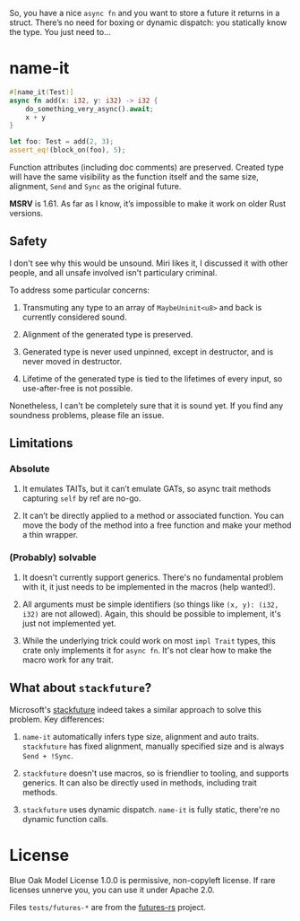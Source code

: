 So, you have a nice `async fn` and you want to store a future it returns in a struct. There’s
no need for boxing or dynamic dispatch: you statically know the type. You just need to...

# name-it

```rust
#[name_it(Test)]
async fn add(x: i32, y: i32) -> i32 {
    do_something_very_async().await;
    x + y
}

let foo: Test = add(2, 3);
assert_eq!(block_on(foo), 5);
```

Function attributes (including doc comments) are preserved. Created type will have the same visibility as the function itself and the same size, alignment, `Send` and `Sync` as the original future.

**MSRV** is 1.61. As far as I know, it’s impossible to make it work on older Rust versions.

## Safety

I don't see why this would be unsound. Miri likes it, I discussed it with other people, and all unsafe involved isn't particulary criminal.

To address some particular concerns:

1. Transmuting any type to an array of `MaybeUninit<u8>` and back is currently considered sound.

2. Alignment of the generated type is preserved.

3. Generated type is never used unpinned, except in destructor, and is never moved in destructor.

4. Lifetime of the generated type is tied to the lifetimes of every input, so use-after-free is not possible.

Nonetheless, I can't be completely sure that it is sound yet. If you find any soundness problems, please file an issue.

## Limitations

### Absolute

1. It emulates TAITs, but it can’t emulate GATs, so async trait methods capturing `self` by ref are no-go.

2. It can’t be directly applied to a method or associated function. You can move the body of the method into a free function and make your method a thin wrapper.

### (Probably) solvable

1. It doesn't currently support generics. There's no fundamental problem with it, it just needs to be implemented in the macros (help wanted!).

2. All arguments must be simple identifiers (so things like `(x, y): (i32, i32)` are not allowed). Again, this should be possible to implement, it's just not implemented yet.

3. While the underlying trick could work on most `impl Trait` types, this crate only implements it for `async fn`. It's not clear how to make the macro work for any trait.

## What about `stackfuture`?

Microsoft's [stackfuture] indeed takes a similar approach to solve this problem. Key differences:

1. `name-it` automatically infers type size, alignment and auto traits. `stackfuture` has fixed alignment, manually specified size and is always `Send + !Sync`.

2. `stackfuture` doesn't use macros, so is friendlier to tooling, and supports generics. It can also be directly used in methods, including trait methods.

3. `stackfuture` uses dynamic dispatch. `name-it` is fully static, there're no dynamic function calls.

[stackfuture]: https://github.com/microsoft/stackfuture/
[stackfuture is unsound]: https://github.com/microsoft/stackfuture/issues/9
# License

Blue Oak Model License 1.0.0 is permissive, non-copyleft license. If rare licenses unnerve you, you can use it under Apache 2.0.

Files `tests/futures-*` are from the [futures-rs] project.

[futures-rs]: https://github.com/rust-lang/futures-rs
